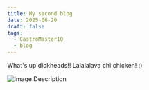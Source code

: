 ```yaml
---
title: My second blog
date: 2025-06-20
draft: false
tags:
  - CastroMaster10
  - blog
---
```

What's up dickheads!! Lalalalava chi chicken! :)

![Image Description](images/steve.png)